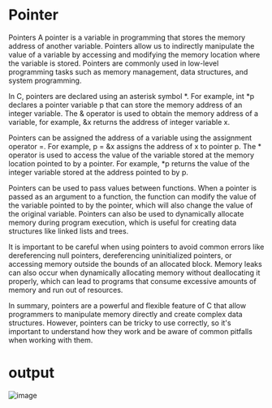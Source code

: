 # Pointer
Pointers A pointer is a variable in programming that stores the memory address of another variable. Pointers allow us to indirectly manipulate the value of a variable by accessing and modifying the memory location where the variable is stored. Pointers are commonly used in low-level programming tasks such as memory management, data structures, and system programming.

In C, pointers are declared using an asterisk symbol *. For example, int *p declares a pointer variable p that can store the memory address of an integer variable. The & operator is used to obtain the memory address of a variable, for example, &x returns the address of integer variable x.

Pointers can be assigned the address of a variable using the assignment operator =. For example, p = &x assigns the address of x to pointer p. The * operator is used to access the value of the variable stored at the memory location pointed to by a pointer. For example, *p returns the value of the integer variable stored at the address pointed to by p.

Pointers can be used to pass values between functions. When a pointer is passed as an argument to a function, the function can modify the value of the variable pointed to by the pointer, which will also change the value of the original variable. Pointers can also be used to dynamically allocate memory during program execution, which is useful for creating data structures like linked lists and trees.

It is important to be careful when using pointers to avoid common errors like dereferencing null pointers, dereferencing uninitialized pointers, or accessing memory outside the bounds of an allocated block. Memory leaks can also occur when dynamically allocating memory without deallocating it properly, which can lead to programs that consume excessive amounts of memory and run out of resources.

In summary, pointers are a powerful and flexible feature of C that allow programmers to manipulate memory directly and create complex data structures. However, pointers can be tricky to use correctly, so it's important to understand how they work and be aware of common pitfalls when working with them.

# output 
![image](https://user-images.githubusercontent.com/93450820/234492678-af0849e1-64b1-4650-b7bb-545259febcb3.png)
